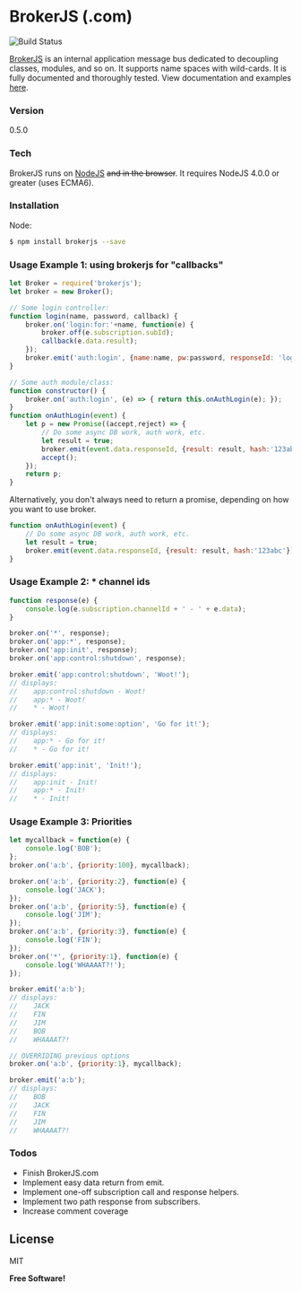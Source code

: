 # BrokerJS (.com)

![Build Status][BS img]

[BrokerJS] is an internal application message bus dedicated to decoupling classes, modules, and so on. It supports name spaces with wild-cards. It is fully documented and thoroughly tested. View documentation and examples [here].
 
### Version
0.5.0

### Tech

BrokerJS runs on [NodeJS] ~~and in the browser~~. It requires NodeJS 4.0.0 or greater (uses ECMA6).

### Installation

Node: 
```sh
$ npm install brokerjs --save
```

### Usage Example 1: using brokerjs for "callbacks"
```javascript
let Broker = require('brokerjs');
let broker = new Broker();

// Some login controller:
function login(name, password, callback) {
    broker.on('login:for:'+name, function(e) { 
        broker.off(e.subscription.subId);
        callback(e.data.result);
    });
    broker.emit('auth:login', {name:name, pw:password, responseId: 'login:for:'+name});
}

// Some auth module/class:
function constructor() {
    broker.on('auth:login', (e) => { return this.onAuthLogin(e); });
}
function onAuthLogin(event) {
    let p = new Promise((accept,reject) => {
        // Do some async DB work, auth work, etc.
        let result = true; 
        broker.emit(event.data.responseId, {result: result, hash:'123abc'});
        accept();
    });
    return p;
}
```

Alternatively, you don't always need to return a promise, depending on how you want to use broker.
```javascript
function onAuthLogin(event) {
    // Do some async DB work, auth work, etc.
    let result = true; 
    broker.emit(event.data.responseId, {result: result, hash:'123abc'});
}
```

### Usage Example 2: * channel ids
```javascript
function response(e) {
    console.log(e.subscription.channelId + ' - ' + e.data);
}

broker.on('*', response);
broker.on('app:*', response);
broker.on('app:init', response);
broker.on('app:control:shutdown', response);

broker.emit('app:control:shutdown', 'Woot!');
// displays: 
//    app:control:shutdown - Woot!
//    app:* - Woot!
//    * - Woot!

broker.emit('app:init:some:option', 'Go for it!');
// displays: 
//    app:* - Go for it!
//    * - Go for it!

broker.emit('app:init', 'Init!');
// displays: 
//    app:init - Init!
//    app:* - Init!
//    * - Init!
```

### Usage Example 3: Priorities
```javascript
let mycallback = function(e) {
    console.log('BOB');
};
broker.on('a:b', {priority:100}, mycallback);

broker.on('a:b', {priority:2}, function(e) {
    console.log('JACK');
});
broker.on('a:b', {priority:5}, function(e) {
    console.log('JIM');
});
broker.on('a:b', {priority:3}, function(e) {
    console.log('FIN');
});
broker.on('*', {priority:1}, function(e) {
    console.log('WHAAAAT?!');
});

broker.emit('a:b');
// displays:
//    JACK
//    FIN
//    JIM
//    BOB
//    WHAAAAT?!

// OVERRIDING previous options
broker.on('a:b', {priority:1}, mycallback);

broker.emit('a:b');
// displays:
//    BOB
//    JACK
//    FIN
//    JIM
//    WHAAAAT?!
```

### Todos

 - Finish BrokerJS.com
 - Implement easy data return from emit.
 - Implement one-off subscription call and response helpers.
 - Implement two path response from subscribers.
 - Increase comment coverage

License
----

MIT


**Free Software!**

[//]: # (Links)

   [git-repo-url]: <https://github.com/echobnet/brokerjs>
   [NodeJS]: <http://nodejs.org>
   [BrokerJS]: <http://brokerjs.com>
   [here]: <http://brokerjs.com>
   [BS img]: <https://codeship.com/projects/51834170-9606-0133-3125-3e79f15ecc1c/status?branch=master>
